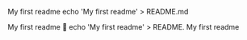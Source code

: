 My first readme
echo 'My first readme' > README.md  

My first readme

echo 'My first readme' > README.
My first readme

